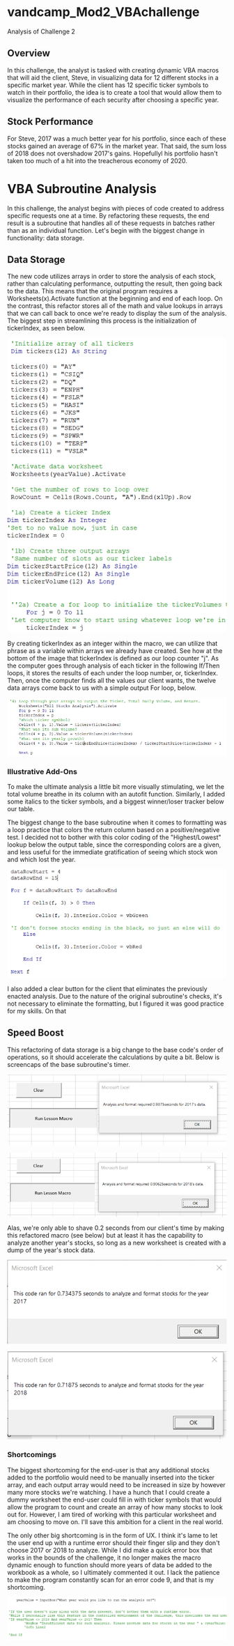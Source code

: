 # vandcamp_Mod2_VBAchallenge
Analysis of Challenge 2

## Overview
In this challenge, the analyst is tasked with creating dynamic VBA macros that will aid the client, Steve, in visualizing data for 12 different stocks in a specific market year. While the client has 12 specific ticker symbols to watch in their portfolio, the idea is to create a tool that would allow them to visualize the performance of each security after choosing a specific year. 

## Stock Performance
For Steve, 2017 was a much better year for his portfolio, since each of these stocks gained an average of 67% in the market year. That said, the sum loss of 2018 does not overshadow 2017's gains. Hopefullyl his portfolio hasn't taken too much of a hit into the treacherous economy of 2020.

# VBA Subroutine Analysis
In this challenge, the analyst begins with pieces of code created to address specific requests one at a time. By refactoring these requests, the end result is a subroutine that handles all of these requests in batches rather than as an individual function. Let's begin with the biggest change in functionality: data storage.

## Data Storage
The new code utilizes arrays in order to store the analysis of each stock, rather than calculating performance, outputting the result, then going back to the data. This means that the original program requires a Worksheets(x).Activate function at the beginning and end of each loop. On the contrast, this refactor stores all of the math and value lookups in arrays that we can call back to once we're ready to display the sum of the analysis. The biggest step in streamlining this process is the initialization of tickerIndex, as seen below. 

![Let the computer do the thinking!](https://github.com/davidandcarr/vandcamp_Mod2_VBAchallenge/blob/main/Resources/data_streamline.png)

By creating tickerIndex as an integer within the macro, we can utilize that phrase as a variable within arrays we already have created. See how at the bottom of the image that tickerIndex is defined as our loop counter "j". As the computer goes through analysis of each ticker in the following If/Then loops, it stores the results of each under the loop number, or, tickerIndex. Then, once the computer finds all the values our client wants, the twelve data arrays come back to us with a simple output For loop, below.

![Show us the money](https://github.com/davidandcarr/vandcamp_Mod2_VBAchallenge/blob/main/Resources/output_loop.png)

### Illustrative Add-Ons
To make the ultimate analysis a little bit more visually stimulating, we let the total volume breathe in its column with an autofit function. Similarly, I added some italics to the ticker symbols, and a biggest winner/loser tracker below our table. 
 
The biggest change to the base subroutine when it comes to formatting was a loop practice that colors the return column based on a positive/negative test. I decided not to bother with this color coding of the "Highest/Lowest" lookup below the output table, since the corresponding colors are a given, and less useful for the immediate gratification of seeing which stock won and which lost the year. 

![Crude, yet effective](https://github.com/davidandcarr/vandcamp_Mod2_VBAchallenge/blob/main/Resources/format_practice.png)

I also added a clear button for the client that eliminates the previously enacted analysis. Due to the nature of the original subroutine's checks, it's not necessary to eliminate the formatting, but I figured it was good practice for my skills. On that 

## Speed Boost
This refactoring of data storage is a big change to the base code's order of operations, so it should accelerate the calculations by quite a bit. Below is screencaps of the base subroutine's timer.

![Base Code, 2017](https://github.com/davidandcarr/vandcamp_Mod2_VBAchallenge/blob/main/Resources/VBA_lesson_runtime.png)

![Base Code, 2018](https://github.com/davidandcarr/vandcamp_Mod2_VBAchallenge/blob/main/Resources/VBA_lesson_runtime2018.png)

Alas, we're only able to shave 0.2 seconds from our client's time by making this refactored macro (see below) but at least it has the capability to analyze another year's stocks, so long as a new worksheet is created with a dump of the year's stock data.

![2017 speed](https://github.com/davidandcarr/vandcamp_Mod2_VBAchallenge/blob/main/Resources/VBA_challenge_2017.png)

![2018 Speed](https://github.com/davidandcarr/vandcamp_Mod2_VBAchallenge/blob/main/Resources/VBA_challenge_2018.png)


### Shortcomings
The biggest shortcoming for the end-user is that any additional stocks added to the portfolio would need to be manually inserted into the ticker array, and each output array would need to be increased in size by however many more stocks we're watching. I have a hunch that I could create a dummy worksheet the end-user could fill in with ticker symbols that would allow the program to count and create an array of how many stocks to look out for. However, I am tired of working with this particular worksheet and am choosing to move on. I'll save this ambition for a client in the real world.

The only other big shortcoming is in the form of UX. I think it's lame to let the user end up with a runtime error should their finger slip and they don't choose 2017 or 2018 to analyze. While I did make a quick error box that works in the bounds of the challenge, it no longer makes the macro dynamic enough to function should more years of data be added to the workbook as a whole, so I ultimately commented it out. I lack the patience to make the program constantly scan for an error code 9, and that is my shortcoming.

![Polite, yet firm](https://github.com/davidandcarr/vandcamp_Mod2_VBAchallenge/blob/main/Resources/error_protocol.png)